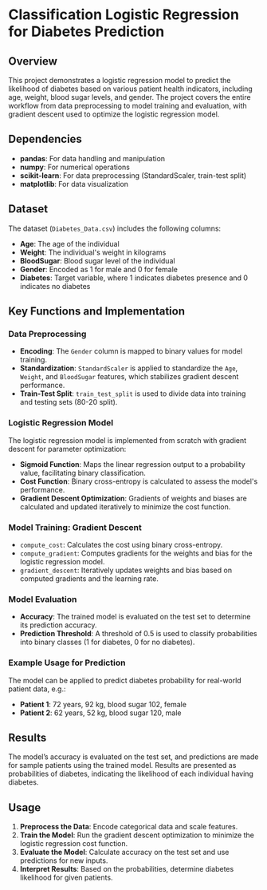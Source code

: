 # Classification Logistic Regression for Diabetes Prediction

## Overview
This project demonstrates a logistic regression model to predict the likelihood of diabetes based on various patient health indicators, including age, weight, blood sugar levels, and gender. The project covers the entire workflow from data preprocessing to model training and evaluation, with gradient descent used to optimize the logistic regression model.

## Dependencies
- **pandas**: For data handling and manipulation
- **numpy**: For numerical operations
- **scikit-learn**: For data preprocessing (StandardScaler, train-test split)
- **matplotlib**: For data visualization

## Dataset
The dataset (`Diabetes_Data.csv`) includes the following columns:
- **Age**: The age of the individual
- **Weight**: The individual's weight in kilograms
- **BloodSugar**: Blood sugar level of the individual
- **Gender**: Encoded as 1 for male and 0 for female
- **Diabetes**: Target variable, where 1 indicates diabetes presence and 0 indicates no diabetes

## Key Functions and Implementation

### Data Preprocessing
- **Encoding**: The `Gender` column is mapped to binary values for model training.
- **Standardization**: `StandardScaler` is applied to standardize the `Age`, `Weight`, and `BloodSugar` features, which stabilizes gradient descent performance.
- **Train-Test Split**: `train_test_split` is used to divide data into training and testing sets (80-20 split).

### Logistic Regression Model
The logistic regression model is implemented from scratch with gradient descent for parameter optimization:
- **Sigmoid Function**: Maps the linear regression output to a probability value, facilitating binary classification.
- **Cost Function**: Binary cross-entropy is calculated to assess the model's performance.
- **Gradient Descent Optimization**: Gradients of weights and biases are calculated and updated iteratively to minimize the cost function.

### Model Training: Gradient Descent
- `compute_cost`: Calculates the cost using binary cross-entropy.
- `compute_gradient`: Computes gradients for the weights and bias for the logistic regression model.
- `gradient_descent`: Iteratively updates weights and bias based on computed gradients and the learning rate.

### Model Evaluation
- **Accuracy**: The trained model is evaluated on the test set to determine its prediction accuracy.
- **Prediction Threshold**: A threshold of 0.5 is used to classify probabilities into binary classes (1 for diabetes, 0 for no diabetes).

### Example Usage for Prediction
The model can be applied to predict diabetes probability for real-world patient data, e.g.:
- **Patient 1**: 72 years, 92 kg, blood sugar 102, female
- **Patient 2**: 62 years, 52 kg, blood sugar 120, male

## Results
The model’s accuracy is evaluated on the test set, and predictions are made for sample patients using the trained model. Results are presented as probabilities of diabetes, indicating the likelihood of each individual having diabetes.

## Usage
1. **Preprocess the Data**: Encode categorical data and scale features.
2. **Train the Model**: Run the gradient descent optimization to minimize the logistic regression cost function.
3. **Evaluate the Model**: Calculate accuracy on the test set and use predictions for new inputs.
4. **Interpret Results**: Based on the probabilities, determine diabetes likelihood for given patients.


